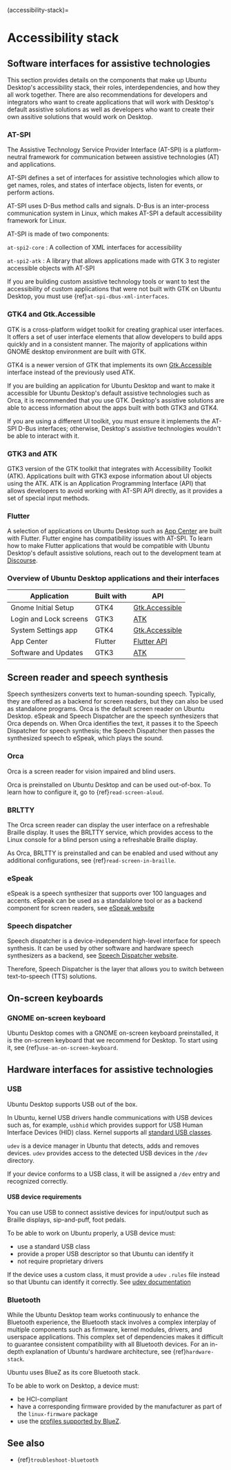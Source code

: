 (accessibility-stack)=
# Accessibility stack

## Software interfaces for assistive technologies

This section provides details on the components that make up Ubuntu Desktop's accessibility stack, their roles, interdependencies, and how they all work together. There are also recommendations for developers and integrators who want to create applications that will work with Desktop's default assistive solutions as well as developers who want to create their own assitive solutions that would work on Desktop.

### AT-SPI

The Assistive Technology Service Provider Interface (AT-SPI) is a platform-neutral framework for communication between assistive technologies (AT) and applications. 

AT-SPI defines a set of interfaces for assistive technologies which allow to get names, roles, and states of interface objects, listen for events, or perform actions. 

AT-SPI uses D-Bus method calls and signals. D-Bus is an inter-process communication system in Linux, which makes AT-SPI a default accessibility framework for Linux.  

AT-SPI is made of two components:

`at-spi2-core`
: A collection of XML interfaces for accessibility

`at-spi2-atk`
: A library that allows applications made with GTK 3 to register accessible objects with AT-SPI

If you are building custom assistive technology tools or want to test the accessibility of custom applications that were not built with GTK on Ubuntu Desktop, you must use {ref}`at-spi-dbus-xml-interfaces`.

### GTK4 and Gtk.Accessible

GTK is a cross-platform widget toolkit for creating graphical user interfaces. It offers a set of user interface elements that allow developers to build apps quickly and in a consistent manner. The majority of applications within GNOME desktop environment are built with GTK.       

GTK4 is a newer version of GTK that implements its own [Gtk.Accessible](https://docs.gtk.org/gtk4/iface.Accessible.html) interface instead of the previously used ATK.

If you are building an application for Ubuntu Desktop and want to make it accessible for Ubuntu Desktop's default assistive technologies such as Orca, it is recommended that you use GTK. Desktop's assistive solutions are able to access information about the apps built with both GTK3 and GTK4.

If you are using a different UI toolkit, you must ensure it implements the AT-SPI D-Bus interfaces; otherwise, Desktop's assistive technologies wouldn't be able to interact with it. 

### GTK3 and ATK 

GTK3 version of the GTK toolkit that integrates with Accessibility Toolkit (ATK). Applications built with GTK3 expose information about UI objects using the ATK. ATK is an Application Programming Interface (API) that allows developers to avoid working with AT-SPI API directly, as it provides a set of special input methods. 

### Flutter

A selection of applications on Ubuntu Desktop such as [App Center](https://github.com/ubuntu/app-center) are built with Flutter. Flutter engine has compatibility issues with AT-SPI. To learn how to make Flutter applications that would be compatible with Ubuntu Desktop's default assistive solutions, reach out to the development team at [Discourse](https://discourse.ubuntu.com/tag/flutter).


### Overview of Ubuntu Desktop applications and their interfaces

| Application              | Built with    | API                                                                |
| ------------------------ | ------------- | ------------------------------------------------------------------ |
| Gnome Initial Setup      | GTK4          | [Gtk.Accessible](https://docs.gtk.org/gtk4/iface.Accessible.html)  |        
| Login and Lock screens   | GTK3          | [ATK](https://docs.gtk.org/atk/) |
| System Settings app      | GTK4          | [Gtk.Accessible](https://docs.gtk.org/gtk4/iface.Accessible.html) |
| App Center               | Flutter       | [Flutter API](https://docs.flutter.dev/ui/accessibility-and-internationalization/accessibility) |
| Software and Updates     | GTK3          | [ATK](https://docs.gtk.org/atk/) |


## Screen reader and speech synthesis 

Speech synthesizers converts text to human-sounding speech. Typically, they are offered as a backend for screen readers, but they can also be used as standalone programs. Orca is the default screen reader on Ubuntu Desktop. eSpeak and Speech Dispatcher are the 
speech synthesizers that Orca depends on. When Orca identifies the text, it passes it to the Speech Dispatcher for speech synthesis; the Speech Dispatcher then passes the synthesized speech to eSpeak, which plays the sound.

### Orca

Orca is a screen reader for vision impaired and blind users. 

Orca is preinstalled on Ubuntu Desktop and can be used out-of-box. To learn how to configure it, go to {ref}`read-screen-aloud`.

### BRLTTY

The Orca screen reader can display the user interface on a refreshable Braille display. It uses the BRLTTY service, which provides access to the Linux console for a blind person using a refreshable Braille display. 

As Orca, BRLTTY is preinstalled and can be enabled and used without any additional configurations, see {ref}`read-screen-in-braille`.

### eSpeak

eSpeak is a speech synthesizer that supports over 100 languages and accents. eSpeak can be used as a standalalone tool or as a backend component for screen readers, see [eSpeak website](https://espeak.sourceforge.net/)

### Speech dispatcher

Speech dispatcher is a device-independent high-level interface for speech synthesis. It can be used by other software and hardware speech synthesizers as a backend, see [Speech Dispatcher website](https://freebsoft.org/speechd). 

Therefore, Speech Dispatcher is the layer that allows you to switch between text-to-speech (TTS) solutions.

## On-screen keyboards

### GNOME on-screen keyboard

Ubuntu Desktop comes with a GNOME on-screen keyboard preinstalled, it is the on-screen keyboard that we recommend for Desktop. To start using it, see {ref}`use-an-on-screen-keyboard`.




## Hardware interfaces for assistive technologies

### USB 

Ubuntu Desktop supports USB out of the box. 

In Ubuntu, kernel USB drivers handle communications with USB devices such as, for example, `usbhid` which provides support for USB Human Interface Devices (HID) class. Kernel supports all [standard USB classes](https://www.usb.org/defined-class-codes).

`udev` is a device manager in Ubuntu that detects, adds and removes devices. `udev` provides access to the detected USB devices in the `/dev` directory.

If your device conforms to a USB class, it will be assigned a `/dev` entry and recognized correctly.

#### USB device requirements

You can use USB to connect assistive devices for input/output such as Braille displays, sip-and-puff, foot pedals.

To be able to work on Ubuntu properly, a USB device must:

* use a standard USB class 
* provide a proper USB descriptor so that Ubuntu can identify it
* not require proprietary drivers

If the device uses a custom class, it must provide a `udev` `.rules` file instead so that Ubuntu can identify it correctly. See [udev documentation](https://www.man7.org/linux/man-pages/man7/udev.7.html) 

### Bluetooth 

While the Ubuntu Desktop team works continuously to enhance the Bluetooth experience, the Bluetooth stack involves a complex interplay of multiple components such as firmware, kernel modules, drivers, and userspace applications. This complex set of dependencies makes it difficult to guarantee consistent compatibility with all Bluetooth devices. For an in-depth explanation of Ubuntu's hardware architecture, see {ref}`hardware-stack`.

Ubuntu uses BlueZ as its core Bluetooth stack. 

To be able to work on Desktop, a device must:

- be HCI-compliant
- have a corresponding firmware provided by the manufacturer as part of the `linux-firmware` package
- use the [profiles supported by BlueZ](https://www.bluez.org/profiles/).

## See also

* {ref}`troubleshoot-bluetooth`


